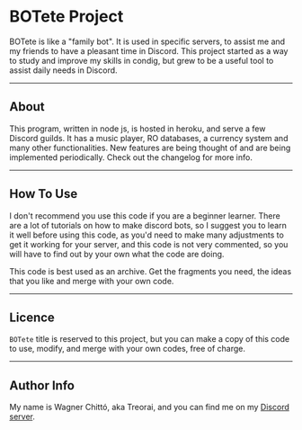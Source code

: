 # BOTete Project

BOTete is like a "family bot". It is used in specific servers, to assist me and my friends to have a pleasant time in Discord.
This project started as a way to study and improve my skills in condig, but grew to be a useful tool to assist daily needs in Discord.

---

## About

This program, written in node js, is hosted in heroku, and serve a few Discord guilds. It has a music player, RO databases, a currency system and many other functionalities. New features are being thought of and are being implemented periodically. Check out the changelog for more info.

---

## How To Use

I don't recommend you use this code if you are a beginner learner. There are a lot of tutorials on how to make discord bots, so I suggest you to learn it well before using this code, as you'd need to make many adjustments to get it working for your server, and this code is not very commented, so you will have to find out by your own what the code are doing.

This code is best used as an archive. Get the fragments you need, the ideas that you like and merge with your own code.

---

## Licence

`BOTete` title is reserved to this project, but you can make a copy of this code to use, modify, and merge with your own codes, free of charge.

---

## Author Info

My name is Wagner Chittó, aka Treorai, and you can find me on my [Discord server](https://discord.gg/ZNxzbBA).
